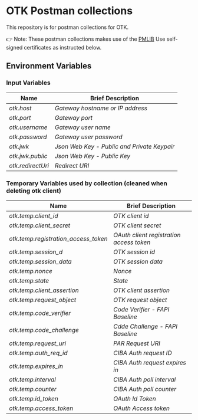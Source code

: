 # OTK Postman collections
This repository is for postman collections for OTK.

:point_right: Note: These postman collections makes use of the [PMLIB](https://github.com/joolfe/postman-util-lib) Use self-signed certificates as instructed below.

## Environment Variables

### Input Variables

Name | Brief Description
----- | -----------------
*otk.host* | *Gateway hostname or IP address*
*otk.port* | *Gateway port*
*otk.username* | *Gateway user name*
*otk.password* | *Gateway user password*
*otk.jwk* | *Json Web Key - Public and Private Keypair*
*otk.jwk.public* | *Json Web Key - Public Key*
*otk.redirectUri* | *Redirect URI*

### Temporary Variables used by collection (cleaned when deleting otk client)

Name | Brief Description
----- | -----------------
*otk.temp.client_id* | *OTK client id*
*otk.temp.client_secret* | *OTK client secret*
*otk.temp.registration_access_token* | *OAuth client registration access token*
*otk.temp.session_d* | *OTK session id*
*otk.temp.session_data* | *OTK session data*
*otk.temp.nonce* | *Nonce*
*otk.temp.state* | *State*
*otk.temp.client_assertion* | *OTK client assertion*
*otk.temp.request_object* | *OTK request object*
*otk.temp.code_verifier* | *Code Verifier - FAPI Baseline*
*otk.temp.code_challenge* | *Cdde Challenge - FAPI Baseline*
*otk.temp.request_uri* | *PAR Request URI*
*otk.temp.auth_req_id* | *CIBA Auth request ID*
*otk.temp.expires_in* | *CIBA Auth request expires in*
*otk.temp.interval* | *CIBA Auth poll interval*
*otk.temp.counter* | *CIBA Auth poll counter*
*otk.temp.id_token* | *OAuth Id Token*
*otk.temp.access_token* | *OAuth Access token*
